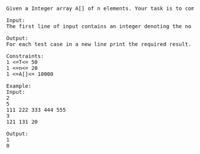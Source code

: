 <pre>
Given a Integer array A[] of n elements. Your task is to complete the function PalinArray. Which will return 1 if all the elements of the Array are palindrome otherwise it will return 0.

Input:
The first line of input contains an integer denoting the no of test cases. Then T test cases follow. Each test case contains two lines. The first line of input contains an integer n denoting the size of the arrays. In the second line are N space separated values of the array A[].

Output:
For each test case in a new line print the required result.

Constraints:
1 <=T<= 50
1 <=n<= 20
1 <=A[]<= 10000

Example:
Input:
2
5
111 222 333 444 555
3
121 131 20

Output:
1
0
</pre>